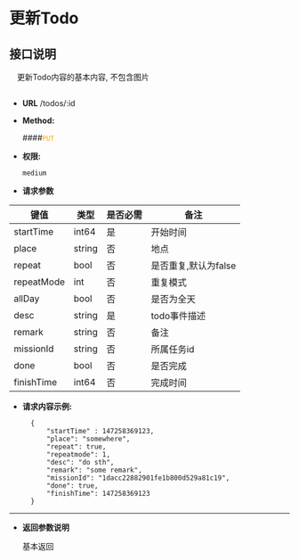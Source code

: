 # 更新Todo

## 接口说明

　更新Todo内容的基本内容, 不包含图片

## 


* **URL**
        /todos/:id
        

* **Method:**
  
  ####<font color=orange>`PUT`</font>

* **权限:**

  `medium`

*  **请求参数**

**键值** | **类型** | **是否必需** | **备注**
---------|----------|--------------|---------
startTime|int64|是|开始时间
place|string|否|地点
repeat|bool|否|是否重复,默认为false
repeatMode|int|否|重复模式
allDay|bool|否|是否为全天
desc|string|是|todo事件描述
remark|string|否|备注
missionId|string|否|所属任务id
done|bool|否|是否完成
finishTime|int64|否|完成时间

* **请求内容示例:**


        { 
            "startTime" : 147258369123,
            "place": "somewhere",
            "repeat": true,
            "repeatmode": 1,
            "desc": "do sth",
            "remark": "some remark",
            "missionId": "1dacc22882901fe1b800d529a81c19",
            "done": true,
            "finishTime": 147258369123
        }
--- 
*  **返回参数说明**

    基本返回

